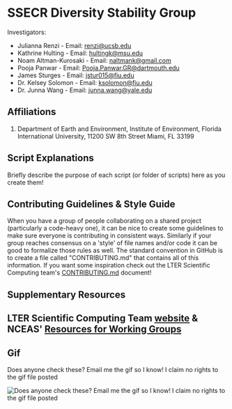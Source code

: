 # SSECR Diversity Stability Group

Investigators:
- Julianna Renzi - Email: [renzi@ucsb.edu](mailto:jrenzi@ucsb.edu)
- Kathrine Hulting - Email: [hultingk@msu.edu](mailto:hultingk@msu.edu)
- Noam Altman-Kurosaki - Email: [naltmank@gmail.com](mailto:naltmank@gmail.com)
- Pooja Panwar - Email: [Pooja.Panwar.GR@dartmouth.edu](mailto:Pooja.Panwar.GR@dartmouth.edu)
- James Sturges - Email: [jstur015@fiu.edu](mailto:jstur015@fiu.edu)
- Dr. Kelsey Solomon - Email: [ksolomon@fiu.edu](mailto:ksolomon@fiu.edu)
- Dr. Junna Wang - Email: [junna.wang@yale.edu](mailto:junna.wang@yale.edu)
  
## Affiliations

1. Department of Earth and Environment, Institute of Environment, Florida International University, 11200 SW 8th Street Miami, FL 33199

## Script Explanations

Briefly describe the purpose of each script (or folder of scripts) here as you create them!

## Contributing Guidelines & Style Guide

When you have a group of people collaborating on a shared project (particularly a code-heavy one), it can be nice to create some guidelines to make sure everyone is contributing in consistent ways. Similarly if your group reaches consensus on a 'style' of file names and/or code it can be good to formalize those rules as well. The standard convention in GitHub is to create a file called "CONTRIBUTING.md" that contains all of this information. If you want some inspiration check out the LTER Scientific Computing team's [CONTRIBUTING.md](https://github.com/lter/scicomp/blob/main/CONTRIBUTING.md) document!

## Supplementary Resources

LTER Scientific Computing Team [website](https://lter.github.io/scicomp/) & NCEAS' [Resources for Working Groups](https://www.nceas.ucsb.edu/working-group-resources)
---

## Gif

Does anyone check these? Email me the gif so I know! I claim no rights to the gif file posted

![Does anyone check these? Email me the gif so I know! I claim no rights to the gif file posted](community.gif)

